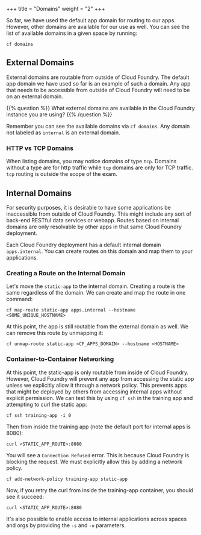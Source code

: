 +++
title = "Domains"
weight = "2"
+++

So far, we have used the default app domain for routing to our apps. However, other domains are available for our use as well. You can see the list of available domains in a given space by running:

```
cf domains
```

## External Domains

External domains are routable from outside of Cloud Foundry. The default app domain we have used so far is an example of such a domain. Any app that needs to be accessible from outside of Cloud Foundry will need to be on an external domain.

{{% question %}}
What external domains are available in the Cloud Foundry instance you are using?
{{% /question %}}

Remember you can see the available domains via `cf domains`. Any domain not labeled as `internal` is an external domain.

### HTTP vs TCP Domains

When listing domains, you may notice domains of type `tcp`. Domains without a type are for http traffic while `tcp` domains are only for TCP traffic. `tcp` routing is outside the scope of the exam.

## Internal Domains

For security purposes, it is desirable to have some applications be inaccessible from outside of Cloud Foundry. This might include any sort of back-end RESTful data services or webapp. Routes based on internal domains are only resolvable by other apps in that same Cloud Foundry deployment. 

Each Cloud Foundry deployment has a default internal domain `apps.internal`. You can create routes on this domain and map them to your applications.

### Creating a Route on the Internal Domain

Let's move the `static-app` to the internal domain. Creating a route is the same regardless of the domain. We can create and map the route in one command:

```
cf map-route static-app apps.internal --hostname <SOME_UNIQUE_HOSTNAME>
```

At this point, the app is still routable from the external domain as well. We can remove this route by unmapping it:

```
cf unmap-route static-app <CF_APPS_DOMAIN> --hostname <HOSTNAME>
```

### Container-to-Container Networking

At this point, the static-app is only routable from inside of Cloud Foundry. However, Cloud Foundry will prevent any app from accessing the static app unless we explicitly allow it through a network policy. This prevents apps that might be deployed by others from accessing internal apps without explicit permission. We can test this by using `cf ssh` in the training app and attempting to curl the static app:

```
cf ssh training-app -i 0
```

Then from inside the training app (note the default port for internal apps is 8080):

```
curl <STATIC_APP_ROUTE>:8080
```

You will see a `Connection Refused` error. This is because Cloud Foundry is blocking the request. We must explicitly allow this by adding a network policy.

```
cf add-network-policy training-app static-app
```

Now, if you retry the curl from inside the training-app container, you should see it succeed:

```
curl <STATIC_APP_ROUTE>:8080
```

It's also possible to enable access to internal applications across spaces and orgs by providing the `-s` and `-o` parameters.
